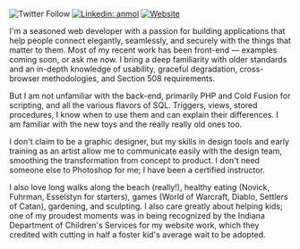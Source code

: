 ![Twitter Follow](https://img.shields.io/twitter/follow/richarddillman?label=Follow)
[![Linkedin: anmol](https://img.shields.io/badge/-richarddillman-blue?style=flat-square&logo=Linkedin&logoColor=white&link=https://www.linkedin.com/in/richarddillman/)](https://www.linkedin.com/in/richarddillman/)
[![Website](https://img.shields.io/website?label=richarddillman.com&url=https%3A%2F%2Fwww.richarddillman.com)](https://www.richarddillman.com)

I'm a seasoned web developer with a passion for building applications that help people connect elegantly, seamlessly, and securely with the things that matter to them. Most of my recent work has been front-end — examples coming soon, or ask me now. I bring a deep familiarity with older standards and an in-depth knowledge of usability, graceful degradation, cross-browser methodologies, and Section 508 requirements.

But I am not unfamiliar with the back-end, primarily PHP and Cold Fusion for scripting, and all the various flavors of SQL. Triggers, views, stored procedures, I know when to use them and can explain their differences. I am familiar with the new toys and the really really old ones too.

I don't claim to be a graphic designer, but my skills in design tools and early training as an artist allow me to communicate easily with the design team, smoothing the transformation from concept to product. I don't need someone else to Photoshop for me; I have been a certified instructor.

I also love long walks along the beach (really!), healthy eating (Novick, Fuhrman, Esselstyn for starters), games (World of Warcraft, Diablo, Settlers of Catan), gardening, and sculpting. I also care greatly about helping kids; one of my proudest moments was in being recognized by the Indiana Department of Children's Services for my website work, which they credited with cutting in half a foster kid's average wait to be adopted.
